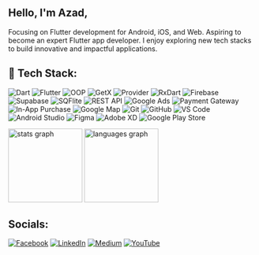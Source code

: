 
## Hello, I'm Azad,
Focusing on Flutter development for Android, iOS, and Web. Aspiring to become an expert Flutter app developer. I enjoy exploring new tech stacks to build innovative and impactful applications.

## 🚀 Tech Stack:

![Dart](https://img.shields.io/badge/Dart-%230175C2.svg?style=for-the-badge&logo=dart&logoColor=white) 
![Flutter](https://img.shields.io/badge/Flutter-%2302569B.svg?style=for-the-badge&logo=Flutter&logoColor=white) 
![OOP](https://img.shields.io/badge/OOP-%230A74DA.svg?style=for-the-badge&logo=codeforces&logoColor=white) 
![GetX](https://img.shields.io/badge/GetX-%23FFC107.svg?style=for-the-badge&logo=getx&logoColor=black) 
![Provider](https://img.shields.io/badge/Provider-%234CAF50.svg?style=for-the-badge&logo=flutter&logoColor=white) 
![RxDart](https://img.shields.io/badge/RxDart-%236DB33F.svg?style=for-the-badge&logo=reactivex&logoColor=white)
![Firebase](https://img.shields.io/badge/Firebase-%23FFCA28.svg?style=for-the-badge&logo=firebase&logoColor=black)
![Supabase](https://img.shields.io/badge/Supabase-3ECF8E?style=for-the-badge&logo=supabase&logoColor=white)
![SQFlite](https://img.shields.io/badge/SQFlite-%23039BE5.svg?style=for-the-badge&logo=sqlite&logoColor=white)
![REST API](https://img.shields.io/badge/REST%20API-008080.svg?style=for-the-badge&logo=api&logoColor=white)
![Google Ads](https://img.shields.io/badge/Google%20Ads-4285F4?style=for-the-badge&logo=googleads&logoColor=white)
![Payment Gateway](https://img.shields.io/badge/Payment%20Gateway-ff5722.svg?style=for-the-badge&logo=stripe&logoColor=white)
![In-App Purchase](https://img.shields.io/badge/In%20App%20Purchase-%23F24E1E.svg?style=for-the-badge&logo=google-play&logoColor=white)
![Google Map](https://img.shields.io/badge/Google%20Map-4285F4?style=for-the-badge&logo=google-maps&logoColor=white)
![Git](https://img.shields.io/badge/Git-%23F05033.svg?style=for-the-badge&logo=git&logoColor=white)
![GitHub](https://img.shields.io/badge/GitHub-%23121011.svg?style=for-the-badge&logo=github&logoColor=white)
![VS Code](https://img.shields.io/badge/VS%20Code-%23007ACC.svg?style=for-the-badge&logo=visualstudiocode&logoColor=white)
![Android Studio](https://img.shields.io/badge/Android%20Studio-3DDC84.svg?style=for-the-badge&logo=android-studio&logoColor=white)
![Figma](https://img.shields.io/badge/Figma-%23F24E1E.svg?style=for-the-badge&logo=figma&logoColor=white)
![Adobe XD](https://img.shields.io/badge/Adobe%20XD-%23FF26BE.svg?style=for-the-badge&logo=adobexd&logoColor=white)
![Google Play Store](https://img.shields.io/badge/Play%20Store-34A853?style=for-the-badge&logo=google-play&logoColor=white)
 




<div align="left">
  <img src="https://github-readme-stats.vercel.app/api?username=alazad214&hide_title=false&hide_rank=false&show_icons=true&include_all_commits=true&count_private=true&disable_animations=false&theme=dracula&locale=en&hide_border=false" height="150" alt="stats graph"  />
  <img src="https://github-readme-stats.vercel.app/api/top-langs?username=alazad214&locale=en&hide_title=false&layout=compact&card_width=320&langs_count=5&theme=dracula&hide_border=false" height="150" alt="languages graph"  />
</div>

##  Socials:
[![Facebook](https://img.shields.io/badge/Facebook-%231877F2.svg?logo=Facebook&logoColor=white)]([](https://www.facebook.com/alazad214)) [![LinkedIn](https://img.shields.io/badge/LinkedIn-%230077B5.svg?logo=linkedin&logoColor=white)](https://www.linkedin.com/in/alazad214/) [![Medium](https://img.shields.io/badge/Medium-12100E?logo=medium&logoColor=white)](https://medium.com/@alazad214) [![YouTube](https://img.shields.io/badge/YouTube-%23FF0000.svg?logo=YouTube&logoColor=white)](https://www.youtube.com/@alazad214) 


